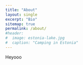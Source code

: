 ```yaml
---
title: "About"
layout: single
excerpt: "Bio"
sitemap: true
permalink: /about/
#header:
#  image: estonia-lake.jpg
#  caption: "Camping in Estonia"
---
```


Heyooo